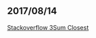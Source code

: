 ## 2017/08/14

[Stackoverflow 3Sum Closest](https://stackoverflow.com/questions/2070359/finding-three-elements-in-an-array-whose-sum-is-closest-to-a-given-number)


